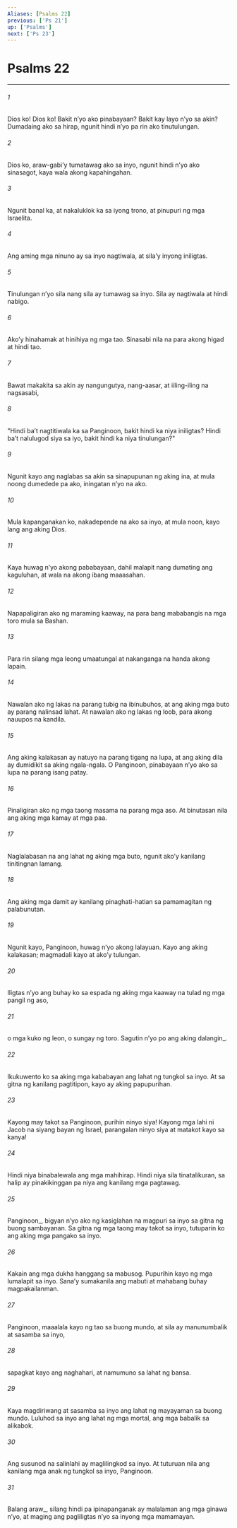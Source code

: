 ```yaml
---
Aliases: [Psalms 22]
previous: ['Ps 21']
up: ['Psalms']
next: ['Ps 23']
---
```

# Psalms 22

***






















###### 1 










Dios ko! Dios ko! Bakit nʼyo ako pinabayaan? Bakit kay layo nʼyo sa akin? Dumadaing ako sa hirap, ngunit hindi nʼyo pa rin ako tinutulungan. 





















###### 2 










Dios ko, araw-gabiʼy tumatawag ako sa inyo, ngunit hindi nʼyo ako sinasagot, kaya wala akong kapahingahan. 





















###### 3 










Ngunit banal ka, at nakaluklok ka sa iyong trono, at pinupuri ng mga Israelita. 





















###### 4 










Ang aming mga ninuno ay sa inyo nagtiwala, at silaʼy inyong iniligtas. 





















###### 5 










Tinulungan nʼyo sila nang sila ay tumawag sa inyo. Sila ay nagtiwala at hindi nabigo. 





















###### 6 










Akoʼy hinahamak at hinihiya ng mga tao. Sinasabi nila na para akong higad at hindi tao. 





















###### 7 










Bawat makakita sa akin ay nangungutya, nang-aasar, at iiling-iling na nagsasabi, 





















###### 8 










"Hindi baʼt nagtitiwala ka sa Panginoon, bakit hindi ka niya iniligtas? Hindi baʼt nalulugod siya sa iyo, bakit hindi ka niya tinulungan?" 





















###### 9 










Ngunit kayo ang naglabas sa akin sa sinapupunan ng aking ina, at mula noong dumedede pa ako, iningatan nʼyo na ako. 





















###### 10 










Mula kapanganakan ko, nakadepende na ako sa inyo, at mula noon, kayo lang ang aking Dios. 





















###### 11 










Kaya huwag nʼyo akong pababayaan, dahil malapit nang dumating ang kaguluhan, at wala na akong ibang maaasahan. 





















###### 12 










Napapaligiran ako ng maraming kaaway, na para bang mababangis na mga toro mula sa Bashan. 





















###### 13 










Para rin silang mga leong umaatungal at nakanganga na handa akong lapain. 





















###### 14 










Nawalan ako ng lakas na parang tubig na ibinubuhos, at ang aking mga buto ay parang nalinsad lahat. At nawalan ako ng lakas ng loob, para akong nauupos na kandila. 





















###### 15 










Ang aking kalakasan ay natuyo na parang tigang na lupa, at ang aking dila ay dumidikit sa aking ngala-ngala. O Panginoon, pinabayaan nʼyo ako sa lupa na parang isang patay. 





















###### 16 










Pinaligiran ako ng mga taong masama na parang mga aso. At binutasan nila ang aking mga kamay at mga paa. 





















###### 17 










Naglalabasan na ang lahat ng aking mga buto, ngunit akoʼy kanilang tinitingnan lamang. 





















###### 18 










Ang aking mga damit ay kanilang pinaghati-hatian sa pamamagitan ng palabunutan. 





















###### 19 










Ngunit kayo, Panginoon, huwag nʼyo akong lalayuan. Kayo ang aking kalakasan; magmadali kayo at akoʼy tulungan. 





















###### 20 










Iligtas nʼyo ang buhay ko sa espada ng aking mga kaaway na tulad ng mga pangil ng aso, 





















###### 21 










o mga kuko ng leon, o sungay ng toro. Sagutin nʼyo po ang aking dalangin_. 





















###### 22 










Ikukuwento ko sa aking mga kababayan ang lahat ng tungkol sa inyo. At sa gitna ng kanilang pagtitipon, kayo ay aking papupurihan. 





















###### 23 










Kayong may takot sa Panginoon, purihin ninyo siya! Kayong mga lahi ni Jacob na siyang bayan ng Israel, parangalan ninyo siya at matakot kayo sa kanya! 





















###### 24 










Hindi niya binabalewala ang mga mahihirap. Hindi niya sila tinatalikuran, sa halip ay pinakikinggan pa niya ang kanilang mga pagtawag. 





















###### 25 










Panginoon_, bigyan nʼyo ako ng kasiglahan na magpuri sa inyo sa gitna ng buong sambayanan. Sa gitna ng mga taong may takot sa inyo, tutuparin ko ang aking mga pangako sa inyo. 





















###### 26 










Kakain ang mga dukha hanggang sa mabusog. Pupurihin kayo ng mga lumalapit sa inyo. Sanaʼy sumakanila ang mabuti at mahabang buhay magpakailanman. 





















###### 27 










Panginoon, maaalala kayo ng tao sa buong mundo, at sila ay manunumbalik at sasamba sa inyo, 





















###### 28 










sapagkat kayo ang naghahari, at namumuno sa lahat ng bansa. 





















###### 29 










Kaya magdiriwang at sasamba sa inyo ang lahat ng mayayaman sa buong mundo. Luluhod sa inyo ang lahat ng mga mortal, ang mga babalik sa alikabok. 





















###### 30 










Ang susunod na salinlahi ay maglilingkod sa inyo. At tuturuan nila ang kanilang mga anak ng tungkol sa inyo, Panginoon. 





















###### 31 










Balang araw_, silang hindi pa ipinapanganak ay malalaman ang mga ginawa nʼyo, at maging ang pagliligtas nʼyo sa inyong mga mamamayan.
